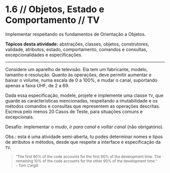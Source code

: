 # 1.6 // Objetos, Estado e Comportamento // TV


Implementar respeitando os fundamentos de Orientação a Objetos.

**Tópicos desta atividade:** abstrações, classes, objetos, construtores, validade, atributos, estado, comportamento, comandos e consultas, excepcionalidades e especificações.

---

Considere um aparelho de televisão. Ela tem um fabricante, modelo, tamanho e resolução. Quanto às operações, deve permitir aumentar e baixar o volume, numa escala de 0 a 100%, e mudar o canal, suportando apenas a faixa UHF, de 2 a 69.

Dada essa especificação, modele, projete e implemente uma classe `TV`, que guarde as características mencionadas, respeitando a imutabilidade e os métodos comandos e consultas que representem as operações descritas. Escreva pelo menos 20 Casos de Teste, para situações comuns e excepcionais.

Desafio: implementar o _mudo_, _ir para canal_ e _voltar canal_ (não obrigatório).

Obs.: esta é uma atividade semi-aberta, tu podes determinar nomes e tipos de atributos e métodos, desde que respeite a interface e especificação da `TV`.

<small>
  <blockquote>
    “The first 90% of the code accounts for the first 90% of the development time. The remaining 10% of the code accounts for the other 90% of the development time.” <br> - Tom Cargill
  </blockquote>
</small>